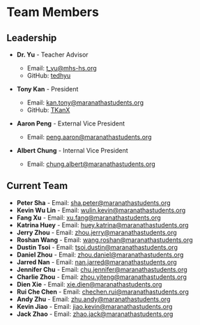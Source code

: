 # Team Members

## Leadership

- **Dr. Yu** - Teacher Advisor

  - Email: [t_yu@mhs-hs.org](mailto:t_yu@mhs-hs.org)
  - GitHub: [tedhyu](https://github.com/tedhyu)

- **Tony Kan** - President

  - Email: [kan.tony@maranathastudents.org](mailto:kan.tony@maranathastudents.org)
  - GitHub: [TKanX](https://github.com/TKanX)

- **Aaron Peng** - External Vice President

  - Email: [peng.aaron@maranathastudents.org](mailto:peng.aaron@maranathastudents.org)

- **Albert Chung** - Internal Vice President
  - Email: [chung.albert@maranathastudents.org](mailto:chung.albert@maranathastudents.org)

## Current Team

- **Peter Sha** - Email: [sha.peter@maranathastudents.org](mailto:sha.peter@maranathastudents.org)
- **Kevin Wu Lin** - Email: [wulin.kevin@maranathastudents.org](mailto:wulin.kevin@maranathastudents.org)
- **Fang Xu** - Email: [xu.fang@maranathastudents.org](mailto:xu.fang@maranathastudents.org)
- **Katrina Huey** - Email: [huey.katrina@maranathastudents.org](mailto:huey.katrina@maranathastudents.org)
- **Jerry Zhou** - Email: [zhou.jerry@maranathastudents.org](mailto:zhou.jerry@maranathastudents.org)
- **Roshan Wang** - Email: [wang.roshan@maranathastudents.org](mailto:wang.roshan@maranathastudents.org)
- **Dustin Tsoi** - Email: [tsoi.dustin@maranathastudents.org](mailto:tsoi.dustin@maranathastudents.org)
- **Daniel Zhou** - Email: [zhou.daniel@maranathastudents.org](mailto:zhou.daniel@maranathastudents.org)
- **Jarred Nan** - Email: [nan.jarred@maranathastudents.org](mailto:nan.jarred@maranathastudents.org)
- **Jennifer Chu** - Email: [chu.jennifer@maranathastudents.org](mailto:chu.jennifer@maranathastudents.org)
- **Charlie Zhou** - Email: [zhou.yiteng@maranathastudents.org](mailto:zhou.yiteng@maranathastudents.org)
- **Dien Xie** - Email: [xie.dien@maranathastudents.org](mailto:xie.dien@maranathastudents.org)
- **Rui Che Chen** - Email: [chechen.rui@maranathastudents.org](mailto:chechen.rui@maranathastudents.org)
- **Andy Zhu** - Email: [zhu.andy@maranathastudents.org](mailto:zhu.andy@maranathastudents.org)
- **Kevin Jiao** - Email: [jiao.kevin@maranathastudents.org](mailto:jiao.kevin@maranathastudents.org)
- **Jack Zhao** - Email: [zhao.jack@maranathastudents.org](mailto:zhao.jack@maranathastudents.org)

